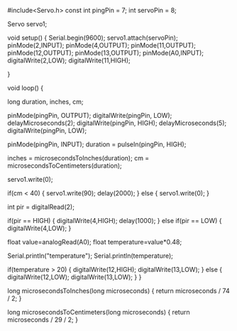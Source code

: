 #include<Servo.h>
const int pingPin = 7;
int servoPin = 8;

Servo servo1;

void setup() {
  Serial.begin(9600);
  servo1.attach(servoPin);
  pinMode(2,INPUT);
  pinMode(4,OUTPUT);
  pinMode(11,OUTPUT);
  pinMode(12,OUTPUT);
  pinMode(13,OUTPUT);
  pinMode(A0,INPUT);
  digitalWrite(2,LOW);
  digitalWrite(11,HIGH);
  
}

void loop() {
  
  long duration, inches, cm;

  pinMode(pingPin, OUTPUT);
  digitalWrite(pingPin, LOW);
  delayMicroseconds(2);
  digitalWrite(pingPin, HIGH);
  delayMicroseconds(5);
  digitalWrite(pingPin, LOW);

  pinMode(pingPin, INPUT);
  duration = pulseIn(pingPin, HIGH);

  
  inches = microsecondsToInches(duration);
  cm = microsecondsToCentimeters(duration);

  
  
  servo1.write(0);
  
  if(cm < 40)
  {
    servo1.write(90);
    delay(2000);
  }
  else
  {
    servo1.write(0);
  }
  
  
  int pir = digitalRead(2);
  
  if(pir == HIGH)
  {
    digitalWrite(4,HIGH);
    delay(1000);
  }
  else if(pir == LOW)
  {
    digitalWrite(4,LOW);
  }
  
  
  float value=analogRead(A0);
  float temperature=value*0.48;
  
  Serial.println("temperature");
  Serial.println(temperature);
  
  if(temperature > 20)
  {
    digitalWrite(12,HIGH);
    digitalWrite(13,LOW);
  }
  else
  {
    digitalWrite(12,LOW);
    digitalWrite(13,LOW);
  }
}

long microsecondsToInches(long microseconds) {
  return microseconds / 74 / 2;
}

long microsecondsToCentimeters(long microseconds) {
  return microseconds / 29 / 2;
}
